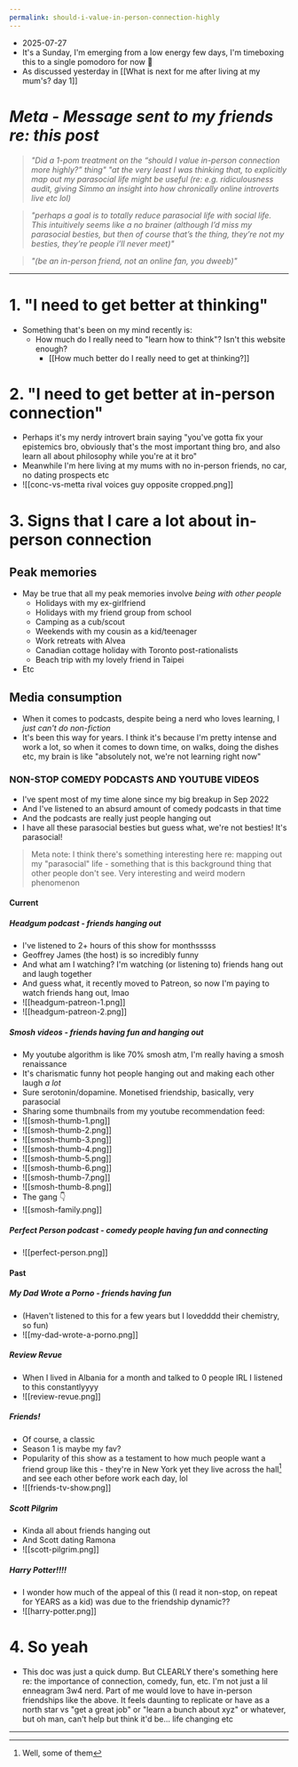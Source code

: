 ```yaml
---
permalink: should-i-value-in-person-connection-highly
---
```

- 2025-07-27
- It's a Sunday, I'm emerging from a low energy few days, I'm timeboxing this to a single pomodoro for now 🍅
- As discussed yesterday in [[What is next for me after living at my mum's? day 1]]
# *Meta - Message sent to my friends re: this post*
> *"Did a 1-pom treatment on the “should I value in-person connection more highly?” thing"*
> *"at the very least I was thinking that, to explicitly map out my parasocial life might be useful (re: e.g. ridiculousness audit, giving Simmo an insight into how chronically online introverts live etc lol)*

> *"perhaps a goal is to totally reduce parasocial life with social life. This intuitively seems like a no brainer (although I’d miss my parasocial besties, but then of course that’s the thing, they’re not my besties, they’re people i’ll never meet)"*
 
 >*"(be an in-person friend, not an online fan, you dweeb)"*

---
# 1. "I need to get better at thinking"
- Something that's been on my mind recently is:
	- How much do I really need to "learn how to think"? Isn't this website enough?
		- [[How much better do I really need to get at thinking?]]
# 2. "I need to get better at in-person connection"
- Perhaps it's my nerdy introvert brain saying "you've gotta fix your epistemics bro, obviously that's the most important thing bro, and also learn all about philosophy while you're at it bro"
- Meanwhile I'm here living at my mums with no in-person friends, no car, no dating prospects etc
- ![[conc-vs-metta rival voices guy opposite cropped.png]]
# 3. Signs that I care a lot about in-person connection
## Peak memories
- May be true that all my peak memories involve *being with other people*
	- Holidays with my ex-girlfriend
	- Holidays with my friend group from school
	- Camping as a cub/scout
	- Weekends with my cousin as a kid/teenager
	- Work retreats with Alvea
	- Canadian cottage holiday with Toronto post-rationalists
	- Beach trip with my lovely friend in Taipei 
- Etc
## Media consumption
- When it comes to podcasts, despite being a nerd who loves learning, I *just can't do non-fiction*
- It's been this way for years. I think it's because I'm pretty intense and work a lot, so when it comes to down time, on walks, doing the dishes etc, my brain is like "absolutely not, we're not learning right now"
### NON-STOP COMEDY PODCASTS AND YOUTUBE VIDEOS
- I've spent most of my time alone since my big breakup in Sep 2022
- And I've listened to an absurd amount of comedy podcasts in that time
- And the podcasts are really just people hanging out 
- I have all these parasocial besties but guess what, we're not besties! It's parasocial!

> Meta note: I think there's something interesting here re: mapping out my "parasocial" life - something that is this background thing that other people don't see. Very interesting and weird modern phenomenon

#### Current
##### Headgum podcast - friends hanging out
- I've listened to 2+ hours of this show for monthsssss
- Geoffrey James (the host) is so incredibly funny
- And what am I watching? I'm watching (or listening to) friends hang out and laugh together
- And guess what, it recently moved to Patreon, so now I'm paying to watch friends hang out, lmao
- ![[headgum-patreon-1.png]]
- ![[headgum-patreon-2.png]]
##### Smosh videos - friends having fun and hanging out
- My youtube algorithm is like 70% smosh atm, I'm really having a smosh renaissance
- It's charismatic funny hot people hanging out and making each other laugh *a lot*
- Sure serotonin/dopamine. Monetised friendship, basically, very parasocial
- Sharing some thumbnails from my youtube recommendation feed:
- ![[smosh-thumb-1.png]]
- ![[smosh-thumb-2.png]]
- ![[smosh-thumb-3.png]]
- ![[smosh-thumb-4.png]]
- ![[smosh-thumb-5.png]]
- ![[smosh-thumb-6.png]]
- ![[smosh-thumb-7.png]]
- ![[smosh-thumb-8.png]]
- The gang 👇
- ![[smosh-family.png]]
##### Perfect Person podcast - comedy people having fun and connecting
- ![[perfect-person.png]]
#### Past
##### My Dad Wrote a Porno - friends having fun
- (Haven't listened to this for a few years but I lovedddd their chemistry, so fun)
- ![[my-dad-wrote-a-porno.png]]
##### Review Revue
- When I lived in Albania for a month and talked to 0 people IRL I listened to this constantlyyyy
- ![[review-revue.png]]
##### Friends!
- Of course, a classic
- Season 1 is maybe my fav?
- Popularity of this show as a testament to how much people want a friend group like this - they're in New York yet they live across the hall[^1] and see each other before work each day, lol
- ![[friends-tv-show.png]]
##### Scott Pilgrim
- Kinda all about friends hanging out
- And Scott dating Ramona
- ![[scott-pilgrim.png]]
##### Harry Potter!!!!
- I wonder how much of the appeal of this (I read it non-stop, on repeat for YEARS as a kid) was due to the friendship dynamic??
- ![[harry-potter.png]]
# 4. So yeah
- This doc was just a quick dump. But CLEARLY there's something here re: the importance of connection, comedy, fun, etc. I'm not just a lil enneagram 3w4 nerd. Part of me would love to have in-person friendships like the above. It feels daunting to replicate or have as a north star vs "get a great job" or "learn a bunch about xyz" or whatever, but oh man, can't help but think it'd be... life changing etc
---
[^1]: Well, some of them